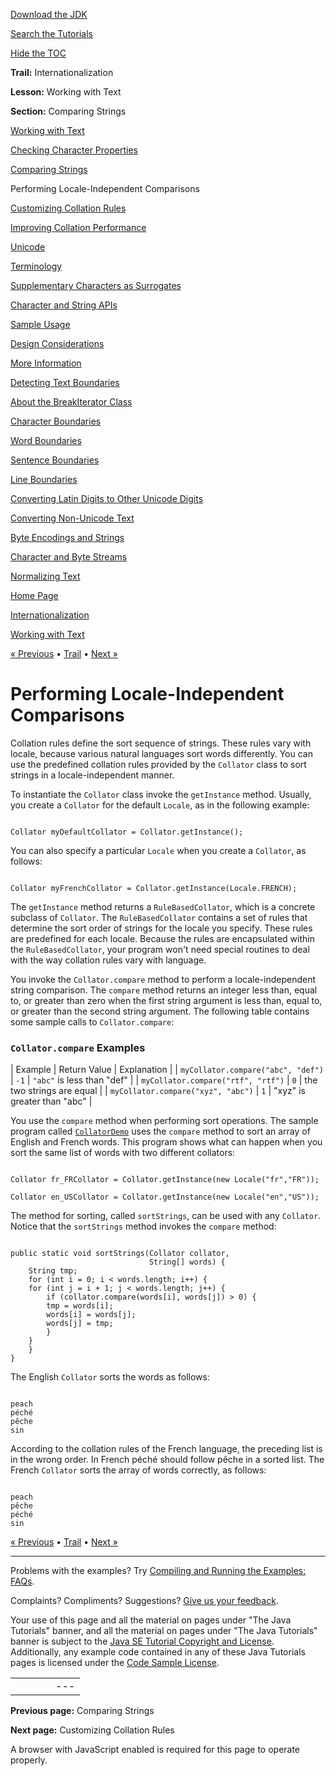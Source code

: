 [Download
the JDK](http://java.sun.com/javase/6/download.jsp)
  
[Search the
Tutorials](../../search.html)
  
[Hide the TOC](javascript:toggleLeft())

**Trail:** Internationalization
  
**Lesson:** Working with Text
  
**Section:** Comparing Strings

[Working with Text](index.html)

[Checking Character Properties](charintro.html)

[Comparing Strings](collationintro.html)

Performing Locale-Independent Comparisons

[Customizing Collation Rules](rule.html)

[Improving Collation Performance](perform.html)

[Unicode](unicode.html)

[Terminology](terminology.html)

[Supplementary Characters as Surrogates](supplementaryChars.html)

[Character and String APIs](characterClass.html)

[Sample Usage](usage.html)

[Design Considerations](design.html)

[More Information](info.html)

[Detecting Text Boundaries](boundaryintro.html)

[About the BreakIterator Class](about.html)

[Character Boundaries](char.html)

[Word Boundaries](word.html)

[Sentence Boundaries](sentence.html)

[Line Boundaries](line.html)

[Converting Latin Digits to Other Unicode Digits](shapedDigits.html)

[Converting Non-Unicode Text](convertintro.html)

[Byte Encodings and Strings](string.html)

[Character and Byte Streams](stream.html)

[Normalizing Text](normalizerapi.html)

[Home Page](../../index.html)
>
[Internationalization](../index.html)
>
[Working with Text](index.html)

[« Previous](collationintro.html) • [Trail](../TOC.html) • [Next »](rule.html)

# Performing Locale-Independent Comparisons

Collation rules define the sort sequence of strings. These rules vary
with locale, because various natural languages sort words differently.
You can use the predefined collation rules provided by the
`Collator` class to sort strings in a locale-independent
manner.

To instantiate the `Collator` class invoke the
`getInstance` method. Usually, you create a
`Collator` for the default `Locale`, as in the
following example:

```

Collator myDefaultCollator = Collator.getInstance();

```

You can also specify a particular `Locale` when you create a
`Collator`, as follows:

```

Collator myFrenchCollator = Collator.getInstance(Locale.FRENCH);

```

The `getInstance` method returns a
`RuleBasedCollator`, which is a concrete subclass of
`Collator`. The `RuleBasedCollator` contains a
set of rules that determine the sort order of strings for the locale
you specify. These rules are predefined for each locale. Because the
rules are encapsulated within the `RuleBasedCollator`, your
program won't need special routines to deal with the way collation
rules vary with language.

You invoke the `Collator.compare` method to perform a
locale-independent string comparison. The `compare` method
returns an integer less than, equal to, or greater than zero when the
first string argument is less than, equal to, or greater than the
second string argument. The following table contains some sample calls
to `Collator.compare`:

### `Collator.compare` Examples

| Example | Return Value | Explanation |
| `myCollator.compare("abc", "def")` | `-1` | `"abc"` is less than "def" |
| `myCollator.compare("rtf", "rtf")` | `0` | the two strings are equal |
| `myCollator.compare("xyz", "abc")` | `1` | "xyz" is greater than "abc" |

You use the `compare` method when performing sort operations.
The sample program called
[`CollatorDemo`](examples/CollatorDemo.java)
uses the `compare` method to sort an array of English and
French words. This program shows what can happen when you sort the same
list of words with two different collators:

```

Collator fr_FRCollator = Collator.getInstance(new Locale("fr","FR"));

Collator en_USCollator = Collator.getInstance(new Locale("en","US"));

```

The method for sorting, called `sortStrings`, can be used
with any `Collator`. Notice that the
`sortStrings` method invokes the `compare`
method:

```

public static void sortStrings(Collator collator, 
                               String[] words) {
    String tmp;
    for (int i = 0; i < words.length; i++) {
	for (int j = i + 1; j < words.length; j++) { 
	    if (collator.compare(words[i], words[j]) > 0) {
		tmp = words[i];
		words[i] = words[j];
		words[j] = tmp;
	    }
	}
    }
}

```

The English `Collator` sorts the words as follows:

```

peach
péché
pêche
sin

```

According to the collation rules of the French language, the preceding
list is in the wrong order. In French péché should follow
pêche in a sorted list. The French `Collator` sorts
the array of words correctly, as follows:

```

peach
pêche
péché
sin

```

[« Previous](collationintro.html)
•
[Trail](../TOC.html)
•
[Next »](rule.html)

---

Problems with the examples? Try [Compiling and Running
the Examples: FAQs](../../information/run-examples.html).
  
Complaints? Compliments? Suggestions? [Give
us your feedback](http://download.oracle.com/javase/feedback.html).

Your use of this page and all the material on pages under "The Java Tutorials" banner,
and all the material on pages under "The Java Tutorials" banner is subject to the [Java SE Tutorial Copyright
and License](../../information/license.html).
Additionally, any example code contained in any of these Java
Tutorials pages is licensed under the
[Code
Sample License](http://developers.sun.com/license/berkeley_license.html).

|  |  |  |  |  |
| --- | --- | --- | --- | --- |
| |  |  | | --- | --- | | duke image | Oracle logo | | [About Oracle](http://www.oracle.com/us/corporate/index.html) | [Oracle Technology Network](http://www.oracle.com/technology/index.html) | [Terms of Service](https://www.samplecode.oracle.com/servlets/CompulsoryClickThrough?type=TermsOfService) | Copyright © 1995, 2011 Oracle and/or its affiliates. All rights reserved. |

**Previous page:** Comparing Strings
  
**Next page:** Customizing Collation Rules




A browser with JavaScript enabled is required for this page to operate properly.